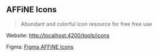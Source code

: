 ## AFFiNE Icons

> Abundant and colorful icon resource for free free use

Website: [http://localhost:4200/tools/icons](http://localhost:4200/tools/icons)

Figma: [Figma AFFiNE Icons](https://www.figma.com/file/7pyx5gMz6CN0qSRADmScQ7/AFFINE?node-id=665%3A1734)
